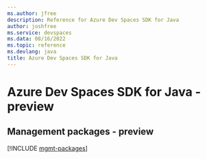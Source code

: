 ```yaml
---
ms.author: jfree
description: Reference for Azure Dev Spaces SDK for Java
author: joshfree
ms.service: devspaces
ms.data: 08/16/2022
ms.topic: reference
ms.devlang: java
title: Azure Dev Spaces SDK for Java
---
```

# Azure Dev Spaces SDK for Java - preview

## Management packages - preview
[!INCLUDE [mgmt-packages](dev-spaces-mgmt-index.md)]
